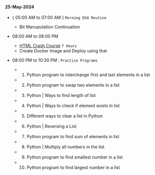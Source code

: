 #### 25-May-2024

- { 05:00 AM to 07:00 AM } ```Morning DSA Routine```
  - Bit Manupulation Continuation

- 08:00 AM to 08:00 PM
  - [HTML Crash Course](https://www.youtube.com/watch?v=G3e-cpL7ofc) ```7 Hours```
  - Create Docker Image and Deploy using that

- 08:00 PM to 10:30 PM : ```Practice Programs```
  - 1. Python program to interchange first and last elements in a list
  - 2. Python program to swap two elements in a list
  - 3. Python | Ways to find length of list
  - 4. Python | Ways to check if element exists in list
  - 5. Different ways to clear a list in Python
  - 6. Python | Reversing a List
  - 7. Python program to find sum of elements in list
  - 8. Python | Multiply all numbers in the list
  - 9. Python program to find smallest number in a list
  - 10. Python program to find largest number in a list

